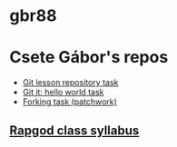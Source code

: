 # gbr88
<h1>Csete Gábor's repos</h1>
<ul>
<li>
<a href="https://github.com/gbr88/git-lesson-repository.git">Git lesson repository task</a>
</li>
<li><a href="https://github.com/gbr88/hello-world.git">Git it: hello world task</a>
</li>
<li><a href="https://github.com/gbr88/patchwork.git">Forking task (patchwork)</a>
</li>
</ul>
<h2>
<a href="https://github.com/green-fox-academy/rapgod-syllabus.git">Rapgod class syllabus</a>
</h2>
